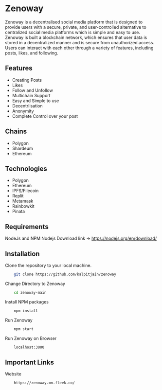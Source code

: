 # Zenoway

Zenoway is a decentralised social media platform that is designed to provide users with a secure, private, and user-controlled alternative to centralized social media platforms which is simple and easy to use. Zenoway is built a blockchain network, which ensures that user data is stored in a decentralized manner and is secure from unauthorized access. Users can interact with each other through a variety of features, including posts, likes, and following.

## Features

- Creating Posts
- Likes
- Follow and Unfollow
- Multichain Support
- Easy and Simple to use
- Decentrlisation
- Anonymity
- Complete Control over your post

## Chains

- Polygon
- Shardeum
- Ethereum

## Technologies

- Polygon
- Ethereum
- IPFS/Filecoin
- Replit
- Metamask
- Rainbowkit
- Pinata

## Requirements

NodeJs and NPM
Nodejs Download link -> https://nodejs.org/en/download/

## Installation

Clone the repository to your local machine.

```bash
    git clone https://github.com/kalpitjain/zenoway
```

Change Directory to Zenoway

```bash
    cd zenoway-main
```

Install NPM packages

```bash
    npm install
```

Run Zenoway

```bash
    npm start
```

Run Zenoway on Browser

```bash
    localhost:3000
```

## Important Links

Website

```bash
    https://zenoway.on.fleek.co/
```

